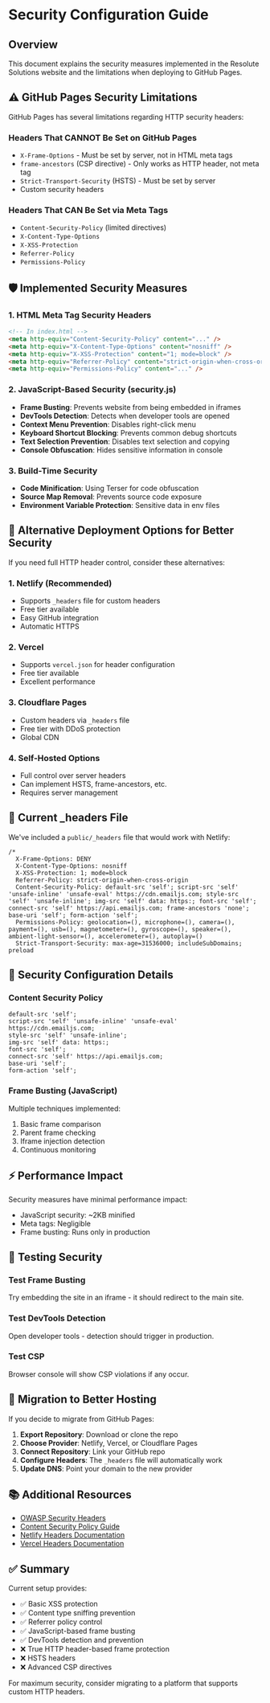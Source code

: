 # Security Configuration Guide

## Overview

This document explains the security measures implemented in the Resolute Solutions website and the limitations when deploying to GitHub Pages.

## ⚠️ GitHub Pages Security Limitations

GitHub Pages has several limitations regarding HTTP security headers:

### Headers That **CANNOT** Be Set on GitHub Pages
- `X-Frame-Options` - Must be set by server, not in HTML meta tags
- `frame-ancestors` (CSP directive) - Only works as HTTP header, not meta tag
- `Strict-Transport-Security` (HSTS) - Must be set by server
- Custom security headers

### Headers That **CAN** Be Set via Meta Tags
- `Content-Security-Policy` (limited directives)
- `X-Content-Type-Options`
- `X-XSS-Protection`
- `Referrer-Policy`
- `Permissions-Policy`

## 🛡️ Implemented Security Measures

### 1. HTML Meta Tag Security Headers
```html
<!-- In index.html -->
<meta http-equiv="Content-Security-Policy" content="..." />
<meta http-equiv="X-Content-Type-Options" content="nosniff" />
<meta http-equiv="X-XSS-Protection" content="1; mode=block" />
<meta http-equiv="Referrer-Policy" content="strict-origin-when-cross-origin" />
<meta http-equiv="Permissions-Policy" content="..." />
```

### 2. JavaScript-Based Security (security.js)
- **Frame Busting**: Prevents website from being embedded in iframes
- **DevTools Detection**: Detects when developer tools are opened
- **Context Menu Prevention**: Disables right-click menu
- **Keyboard Shortcut Blocking**: Prevents common debug shortcuts
- **Text Selection Prevention**: Disables text selection and copying
- **Console Obfuscation**: Hides sensitive information in console

### 3. Build-Time Security
- **Code Minification**: Using Terser for code obfuscation
- **Source Map Removal**: Prevents source code exposure
- **Environment Variable Protection**: Sensitive data in env files

## 🚀 Alternative Deployment Options for Better Security

If you need full HTTP header control, consider these alternatives:

### 1. Netlify (Recommended)
- Supports `_headers` file for custom headers
- Free tier available
- Easy GitHub integration
- Automatic HTTPS

### 2. Vercel
- Supports `vercel.json` for header configuration
- Free tier available
- Excellent performance

### 3. Cloudflare Pages
- Custom headers via `_headers` file
- Free tier with DDoS protection
- Global CDN

### 4. Self-Hosted Options
- Full control over server headers
- Can implement HSTS, frame-ancestors, etc.
- Requires server management

## 📝 Current _headers File

We've included a `public/_headers` file that would work with Netlify:

```
/*
  X-Frame-Options: DENY
  X-Content-Type-Options: nosniff
  X-XSS-Protection: 1; mode=block
  Referrer-Policy: strict-origin-when-cross-origin
  Content-Security-Policy: default-src 'self'; script-src 'self' 'unsafe-inline' 'unsafe-eval' https://cdn.emailjs.com; style-src 'self' 'unsafe-inline'; img-src 'self' data: https:; font-src 'self'; connect-src 'self' https://api.emailjs.com; frame-ancestors 'none'; base-uri 'self'; form-action 'self';
  Permissions-Policy: geolocation=(), microphone=(), camera=(), payment=(), usb=(), magnetometer=(), gyroscope=(), speaker=(), ambient-light-sensor=(), accelerometer=(), autoplay=()
  Strict-Transport-Security: max-age=31536000; includeSubDomains; preload
```

## 🔧 Security Configuration Details

### Content Security Policy
```
default-src 'self';
script-src 'self' 'unsafe-inline' 'unsafe-eval' https://cdn.emailjs.com;
style-src 'self' 'unsafe-inline';
img-src 'self' data: https:;
font-src 'self';
connect-src 'self' https://api.emailjs.com;
base-uri 'self';
form-action 'self';
```

### Frame Busting (JavaScript)
Multiple techniques implemented:
1. Basic frame comparison
2. Parent frame checking
3. Iframe injection detection
4. Continuous monitoring

## ⚡ Performance Impact

Security measures have minimal performance impact:
- JavaScript security: ~2KB minified
- Meta tags: Negligible
- Frame busting: Runs only in production

## 🧪 Testing Security

### Test Frame Busting
Try embedding the site in an iframe - it should redirect to the main site.

### Test DevTools Detection
Open developer tools - detection should trigger in production.

### Test CSP
Browser console will show CSP violations if any occur.

## 🔄 Migration to Better Hosting

If you decide to migrate from GitHub Pages:

1. **Export Repository**: Download or clone the repo
2. **Choose Provider**: Netlify, Vercel, or Cloudflare Pages
3. **Connect Repository**: Link your GitHub repo
4. **Configure Headers**: The `_headers` file will automatically work
5. **Update DNS**: Point your domain to the new provider

## 📚 Additional Resources

- [OWASP Security Headers](https://owasp.org/www-project-secure-headers/)
- [Content Security Policy Guide](https://developer.mozilla.org/en-US/docs/Web/HTTP/CSP)
- [Netlify Headers Documentation](https://docs.netlify.com/routing/headers/)
- [Vercel Headers Documentation](https://vercel.com/docs/concepts/projects/project-configuration#headers)

## ✅ Summary

Current setup provides:
- ✅ Basic XSS protection
- ✅ Content type sniffing prevention
- ✅ Referrer policy control
- ✅ JavaScript-based frame busting
- ✅ DevTools detection and prevention
- ❌ True HTTP header-based frame protection
- ❌ HSTS headers
- ❌ Advanced CSP directives

For maximum security, consider migrating to a platform that supports custom HTTP headers.
